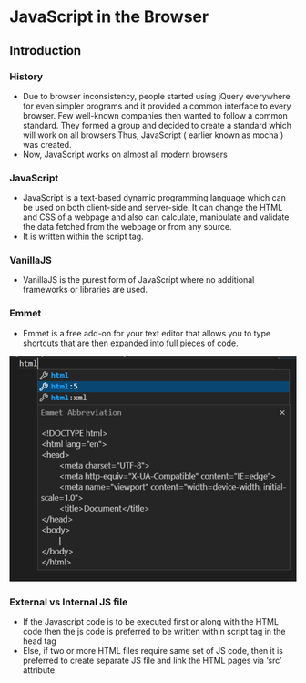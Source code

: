 # JavaScript in the Browser
## Introduction
### History
- Due to browser inconsistency, people started using jQuery everywhere for even simpler programs and it provided a common interface to every browser. Few well-known companies then wanted to follow a common standard. They formed a group and decided to create a standard which will work on all browsers.Thus, JavaScript ( earlier known as mocha ) was created.
- Now, JavaScript works on almost all modern browsers

### JavaScript 
- JavaScript is a text-based dynamic programming language which can be used on both client-side and server-side. It can change the HTML and CSS of a webpage and also can calculate, manipulate and validate the data fetched from the webpage or from any source.
- It is written within the script tag.

### VanillaJS 
- VanillaJS is the purest form of JavaScript where no additional frameworks or libraries are used.


### Emmet 
- Emmet is a free add-on for your text editor that allows you to type shortcuts that are then expanded into full pieces of code.
<img src="images/emmet.PNG">

### External vs Internal JS file
- If the Javascript code  is to be executed first or along with the HTML code then the js code is preferred to be written within script tag in the head tag
- Else, if two or more HTML files require same set of JS code, then it is preferred to create separate JS file and link the HTML pages via ‘src’ attribute


